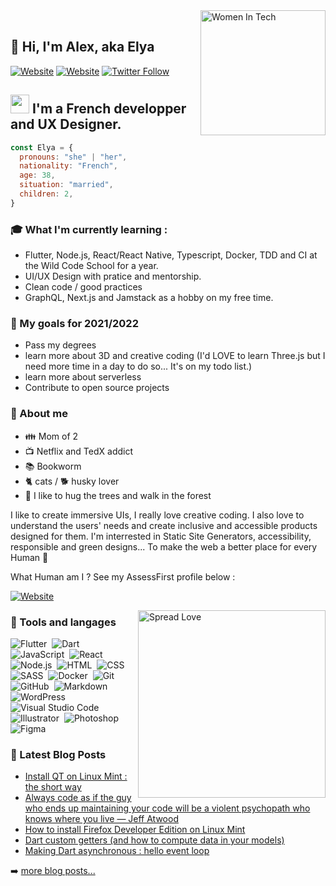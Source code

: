 <img align="right" width=200px alt="Women In Tech" src="https://media.giphy.com/media/1YbB4e1vZ1IUekJ0pr/giphy.gif" />
<br/>

<p align=left>

##  :wave: Hi, I'm Alex, aka Elya
[![Website](https://img.shields.io/website?label=Joyful-Code.com&color=80009A&style=flat&url=https://joyful-code.com)](https://joyful-code.com)
[![Website](https://img.shields.io/website?label=Ajna-Design.fr&color=FA6607&style=flat&url=https://joyful-code.com)](https://ajna-design.fr)
[![Twitter Follow](https://img.shields.io/twitter/follow/joyful_Code?color=6607FA&logo=twitter&style=flat)](https://twitter.com/intent/follow?original_referer=https%3A%2F%2Fgithub.com%2Fjoyful_code&screen_name=joyful_code)
</p>

## <img src="https://media.giphy.com/media/ObNTw8Uzwy6KQ/giphy.gif" width="30px"> I'm a French developper and UX Designer.

```javascript
const Elya = {
  pronouns: "she" | "her",
  nationality: "French",
  age: 38,
  situation: "married",
  children: 2,
}
```

### :mortar_board: What I'm currently learning :
- Flutter, Node.js, React/React Native, Typescript, Docker, TDD and CI at the Wild Code School for a year.
- UI/UX Design with pratice and mentorship.
- Clean code / good practices
- GraphQL, Next.js and Jamstack as a hobby on my free time.

### :muscle: My goals for 2021/2022
- Pass my degrees
- learn more about 3D and creative coding (I'd LOVE to learn Three.js but I need more time in a day to do so... It's on my todo list.)
- learn more about serverless
- Contribute to open source projects

<p align=left>
  
### :grimacing: About me
- :family: Mom of 2
- :tv: Netflix and TedX addict
- :books: Bookworm
- :cat2: cats / :dog2: husky lover
- :deciduous_tree: I like to hug the trees and walk in the forest

I like to create immersive UIs, I really love creative coding. I also love to understand the users' needs and create inclusive and accessible products designed for them.
I'm interrested in Static Site Generators, accessibility, responsible and green designs... To make the web a better place for every Human :green_heart:

What Human am I ? See my AssessFirst profile below :

[![Website](https://img.shields.io/website?label=AssessFirst&color=FA6607&style=flat&url=https://app.assessfirst.com/_/profile/iqf5emld-elya-a-palma)](https://app.assessfirst.com/_/profile/iqf5emld-elya-a-palma)
</p>

<img align="right" width=300px alt="Spread Love" src="https://media.giphy.com/media/RM0Csu9TY1yqyyqvwR/giphy.gif" />

### :wrench: Tools and langages
![Flutter](https://img.shields.io/badge/-Flutter-05122A?style=flat&logo=flutter&logoColor=1572B6)&nbsp;
![Dart](https://img.shields.io/badge/-Dart-05122A?style=flat&logo=dart&logoColor=1572B6)&nbsp;
![JavaScript](https://img.shields.io/badge/-JavaScript-05122A?style=flat&logo=javascript)&nbsp;
![React](https://img.shields.io/badge/-React-05122A?style=flat&logo=react)&nbsp;
![Node.js](https://img.shields.io/badge/-Node.js-05122A?style=flat&logo=node.js)&nbsp;
![HTML](https://img.shields.io/badge/-HTML5-05122A?style=flat&logo=HTML5)&nbsp;
![CSS](https://img.shields.io/badge/-CSS3-05122A?style=flat&logo=CSS3&logoColor=1572B6)&nbsp;
![SASS](https://img.shields.io/badge/-Sass-05122A?style=flat&logo=sass)&nbsp;
![Docker](https://img.shields.io/badge/-Docker-05122A?style=flat&logo=docker)&nbsp;
![Git](https://img.shields.io/badge/-Git-05122A?style=flat&logo=git)&nbsp;
![GitHub](https://img.shields.io/badge/-GitHub-05122A?style=flat&logo=github)&nbsp;
![Markdown](https://img.shields.io/badge/-Markdown-05122A?style=flat&logo=markdown)&nbsp;
![WordPress](https://img.shields.io/badge/-WordPress-05122A?style=flat&logo=wordpress)&nbsp;
![Visual Studio Code](https://img.shields.io/badge/-Visual%20Studio%20Code-05122A?style=flat&logo=visual-studio-code&logoColor=007ACC)&nbsp;
![Illustrator](https://img.shields.io/badge/-Illustrator-05122A?style=flat&logo=adobe-illustrator)&nbsp;
![Photoshop](https://img.shields.io/badge/-Photoshop-05122A?style=flat&logo=adobe-photoshop)&nbsp;
![Figma](https://img.shields.io/badge/-Figma-05122A?style=flat&logo=figma)

### :newspaper: Latest Blog Posts
<!-- BLOG-POST-LIST:START -->
- [Install QT on Linux Mint : the short way](https://joyful-code.com/install-qt-on-linux-mint-the-short-way/)
- [Always code as if the guy who ends up maintaining your code will be a violent psychopath who knows where you live  — Jeff Atwood](https://joyful-code.com/always-code-as-if-the-guy-who-ends-up-maintaining-your-code-will-be-a-violent-psychopath-who-knows-where-you-live-jeff-attwood/)
- [How to install Firefox Developer Edition on Linux Mint](https://joyful-code.com/how-to-install-firefox-developer-edition-on-linux-mint/)
- [Dart custom getters &lpar;and how to compute data in your models&rpar;](https://joyful-code.com/dart-custom-getters-and-how-to-compute-data-in-your-models/)
- [Making Dart asynchronous : hello event loop](https://joyful-code.com/making-dart-asynchronous-hello-event-loop/)
<!-- BLOG-POST-LIST:END -->

➡️ [more blog posts...](https://joyful-code.com)
